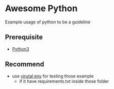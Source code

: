 # Awesome Python
Example usage of python to be a guideline

## Prerequisite

- [Python3](https://www.python.org/downloads/)

## Recommend 

- use [virutal env](https://docs.python.org/3.7/library/venv.html) for testing those example
  - if it have requirements.txt inside those folder 
